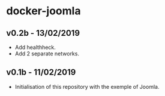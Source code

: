 # docker-joomla
## v0.2b - 13/02/2019
- Add healthheck.
- Add 2 separate networks.
## v0.1b - 11/02/2019
- Initialisation of this repository with the exemple of Joomla.
